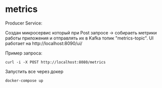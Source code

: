 # metrics

Producer Service:

Создан микросервис который при Post запросе ->
собираеть метрики работы приложения
и отправлять их в Kafka топик "metrics-topic".
UI работает на http://localhost:8090/ui/
 
Пример запроса:
 ```shell
curl -i -X POST http://localhost:8080/metrics
```

Запустить все через докер

```shell
docker-compose up
```